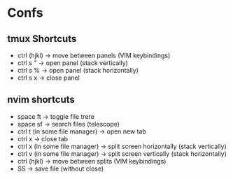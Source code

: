 # Confs

## tmux Shortcuts
* ctrl (hjkl) -> move between panels (VIM keybindings)
* ctrl s " -> open panel (stack vertically)
* ctrl s % -> open panel (stack horizontally)
* ctrl s x -> close panel

## nvim shortcuts
* space ft -> toggle file trere
* space sf -> search files (telescope)
* ctrl t (in some file manager) -> open new tab
* ctrl x -> close tab
* ctrl x (in some file manager) -> split screen horizontally (stack vertically) 
* ctrl v (in some file manager) -> split screen vertically (stack horizontally)
* ctrl (hjkl) -> move between splits (VIM keybindings)
* SS -> save file (without close)

